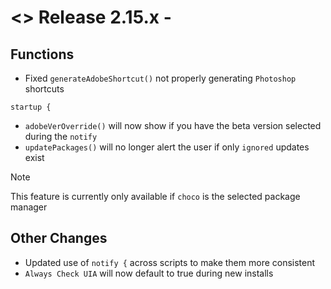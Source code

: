 # <> Release 2.15.x - 

## Functions
- Fixed `generateAdobeShortcut()` not properly generating `Photoshop` shortcuts

`startup {`
- `adobeVerOverride()` will now show if you have the beta version selected during the `notify`
- `updatePackages()` will no longer alert the user if only `ignored` updates exist
> [!Note]
> This feature is currently only available if `choco` is the selected package manager

## Other Changes
- Updated use of `notify {` across scripts to make them more consistent
- `Always Check UIA` will now default to true during new installs